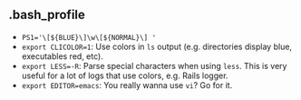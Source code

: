 ## .bash_profile

* `PS1='\[${BLUE}\]\w\[${NORMAL}\] '`
* `export CLICOLOR=1`: Use colors in `ls` output (e.g. directories display blue, executables red, etc).
* `export LESS=-R`: Parse special characters when using `less`. This is very useful for a lot of logs that use colors, e.g. Rails logger.
* `export EDITOR=emacs`: You really wanna use `vi`? Go for it.
